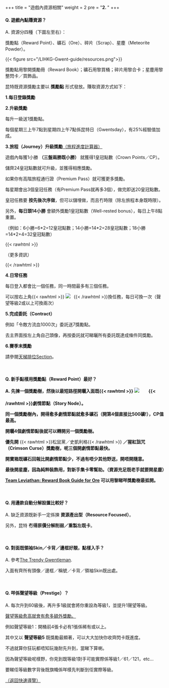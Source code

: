 +++
title = "遊戲內資源相關"
weight = 2
pre = "<b>2. </b>"
+++

#### Q. 遊戲內點賺資源？

A. 資源分四種（下圖左至右）：

獎勵點（Reward Point）、礦石（Ore）、碎片（Scrap）、星塵（Meteorite Powder）。

{{< figure src="/LIHKG-Gwent-guide/resources.png">}}

獎勵點用黎開獎勵冊（Reward Book）；礦石用黎買桶；碎片用黎合卡；星塵用黎整閃卡／買飾品。

昆特既資源獎勵主要以 __獎勵點__ 形式發放。賺取資源方式如下：

__1.每日登錄獎勵__

__2.升級獎勵__

每升一級送1獎勵點。

每個星期三上午7點到星期四上午7點係昆特日（Gwentsday），有25%經驗值加成。

__3.旅程（Journey）升級獎勵__[（旅程進度計算器）](https://trendygwentleman.com/journey/)

遊戲內每獲1小勝 __（三盤兩勝既小勝）__ 就獲得1皇冠點數（Crown Points／CP）。

儲齊24皇冠點數就可升級，並獲得相應獎勵。

如果你有高階旅程通行證（Premium Pass）就可獲更多獎勵。

每星期會出3個皇冠任務（有Premium Pass就再多3個），做完即送20皇冠點數。

皇冠任務要 __按先後次序做__，但可以儲埋做，而且冇時限（除左旅程本身既時限）。

另外，__每日頭14小勝__ 會額外獎勵1皇冠點數（Well-rested bonus），每日上午8點重置。

（例如：6小勝=6\*2=12皇冠點數；14小勝=14\*2=28皇冠點數；18小勝=14\*2+4=32皇冠點數）

{{< rawhtml >}}
<div class="expand">
    <div
        class="expand-label"
        style="cursor: pointer;"
        onclick="$h = $(this);$h.next('div').slideToggle(100,function () {$h.children('i').attr('class',function () {return $h.next('div').is(':visible') ? 'fas fa-chevron-down' : 'fas fa-chevron-right';});});"
    >
        <i style="font-size: x-small;" class="fas fa-chevron-right"></i><bold>（更多資訊）</bold>
    </div>
    <div class="expand-content" style="display: none">
        <pre><code class="hljs">1. 賺取皇冠點數有上限：一個星期最多賺350皇冠點數。（每星期四重置）<br/><br/>留意Well-rested bonus同皇冠任務提供既額外皇冠點數<bold>唔計入呢個上限</bold>。<br/><br/>所以就算你到左上限都可以繼續用Well-rested bonus同埋做任務賺皇冠點數。<br/><br/>2. 做曬所有普通皇冠任務（共36個）會送20獎勵點。<br/><br/>如果你<bold>買左Premium Pass</bold>，咁做曬額外既皇冠任務（共36個）都會送20獎勵點。<br/><br/>3. 就算冇買Premium Pass都可以做埋額外既皇冠任務（<bold>但冇皇冠點數獎勵</bold>）。<br/><br/>當你一買Premium Pass既時候，佢就即刻比番D皇冠點數你。<br/><br/>4. <bold>100級後可以繼續升級</bold>，每升一級送2獎勵點。<br/><br/>5. 如果你中途買Premium Pass，咁你可以一下攞曬高級旅程既相應獎勵。<br/><br/>例如你普通旅程50級時先買，咁你可以一下攞曬高級旅程50級既所有獎勵。</code><span class="copy-to-clipboard" title="Copy to clipboard"></span></pre>
    </div>
</div>

{{< /rawhtml >}}

__4.日常任務__

每日登入都會比一個任務，同一時間最多有三個任務。

可以按右上角{{< rawhtml >}}
<span style="display: inline-block;width: 21.67px; height: 20.00px;"><img src="/LIHKG-Gwent-guide/reload.png" style="margin: unset;"/></span>
{{< /rawhtml >}}換任務，每日可換一次（聲望等級2或以上可換兩次）

__5.完成委託（Contract）__

例如「令敵方流血1000次」委託送7獎勵點。

去主界面按左上角自己頭像，再按委託就可睇曬所有委託既達成條件同獎勵。

__6.賽季末獎勵__

請參閱[天梯排位Section](../ladderranking/#一個賽季結束後所有-__打過至少一場rank__-既玩家都會獲得獎勵點)。

&nbsp;

#### Q. 新手點樣用獎勵點（Reward Point）最好？

__A. 先揀一個獎勵樹，然後以最短路徑開曬入面既{{< rawhtml >}}
<span style="display: inline-block;width: 41.54px; height: 38.50px;"><img src="/LIHKG-Gwent-guide/scroll.png" style="margin: unset;"/></span>
{{< /rawhtml >}}劇情節點（Story Node）。__

__同一個獎勵樹內，開得愈多劇情節點就愈多礦石（開第4個直接比500礦!），CP值最高。__

__開曬4個劇情節點後就可以轉開另一個獎勵樹。__

__優先開__ {{< rawhtml >}}<ST>松鼠黨</ST><bold>／</bold><SK>史凱利格</SK>{{< /rawhtml >}} __／猩紅詛咒（Crimson Curse）獎勵樹，呢三個開劇情節點最快。__

__開寶箱既礦石回報比開劇情節點少，不過有唔少其他野送，開唔開隨意。__

__最後開星塵，因為純粹裝飾用，對新手集卡零幫助。（資源充足既老手就要開星塵）__

__[Team Leviathan: Reward Book Guide for Ore](https://docs.google.com/spreadsheets/d/15O7TL1NPNliouDGCu-IK7Kw7OkFZ9VLxzI4wfJd5u1g/edit?usp=sharing) 可以用黎睇咩獎勵樹最抵開。__

&nbsp;

#### Q. 用邊款自動分解設置比較好？

A. 缺乏資源既新手一定係揀 __資源產出型（Resource Focused）__。

另外，昆特 __冇得原價分解削弱／重製左既卡__。

&nbsp;

#### Q. 對面既領袖Skin／卡背／邊框好靚，點樣入手？

A. 參考[The Trendy Gwentleman](https://trendygwentleman.com/cosmetics/).

入面有齊所有頭像／邊框／稱號／卡背／領袖Skin既出處。

&nbsp;

#### Q. 咩係聲望等級（Prestige）？

A. 每次升到60級後，再升多1級就會將你重設為等級1，並提升1聲望等級。

[聲望等級愈高就會有愈多額外獎勵。](https://www.reddit.com/r/gwent/wiki/prestige)

例如聲望等級1：開桶前4張卡必有1張係稀有或以上。

其中又以 __聲望等級5__ 既獎勵最顯著，可以大大加快你收齊閃卡既進度。

不過就算你狂玩都唔知玩幾耐先升到，當睇下算喇。

因為聲望等級呢樣野，你見到既等級1對手可能實際係等級1／61／121，etc...

要睇佢等級數字背後既旗幟係咩樣先判斷到佢實際等級。

[（返回快速導覽）](../#%u5FEB%u901F%u5C0E%u89BD)
